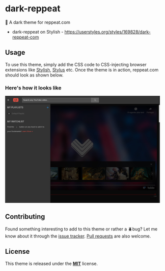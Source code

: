 # dark-reppeat
:lipstick: A dark theme for reppeat.com

* dark-reppeat on Stylish - https://userstyles.org/styles/169828/dark-reppeat-com

## Usage
To use this theme, simply add the CSS code to CSS-injecting browser extensions like [Stylish](https://userstyles.org/), [Stylus](https://add0n.com/stylus.html) etc. Once the theme is in action, reppeat.com should look as shown below.

### Here's how it looks like

![dark-reppeat.JPG](dark-reppeat.JPG)

## Contributing
Found something interesting to add to this theme or rather a :beetle:bug? Let me know about it through the [issue tracker](https://github.com/madmath03/dark-reppeat/issues). [Pull requests](https://github.com/madmath03/dark-reppeat/pulls) are also welcome.

## License 
This theme is released under the [**MIT**](/LICENSE) license.
